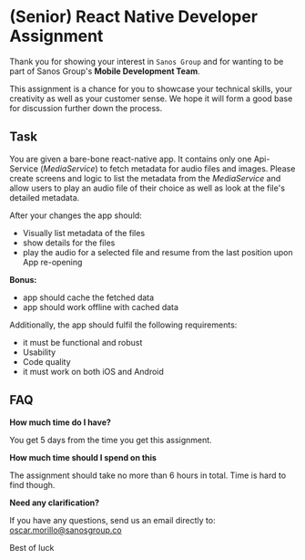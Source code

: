 # (Senior) React Native Developer Assignment

Thank you for showing your interest in `Sanos Group` and for wanting to be part of Sanos Group's **Mobile Development Team**.

This assignment is a chance for you to showcase your technical skills, your creativity as well as your customer sense. We hope it will form a good base for discussion further down the process.

## Task

You are given a bare-bone react-native app. It contains only one Api-Service (_MediaService_) to fetch
metadata for audio files and images.
Please create screens and logic to list the metadata from the _MediaService_ and allow users
to play an audio file of their choice as well as look at the file's detailed metadata.

After your changes the app should:
- Visually list metadata of the files
- show details for the files
- play the audio for a selected file and resume from the last position upon App re-opening

**Bonus:**
- app should cache the fetched data
- app should work offline with cached data

Additionally, the app should fulfil the following requirements:
- it must be functional and robust
- Usability
- Code quality
- it must work on both iOS and Android

## FAQ

**How much time do I have?**

You get 5 days from the time you get this assignment.

**How much time should I spend on this**

The assignment should take no more than 6 hours in total. Time is hard to find though.

**Need any clarification?**

If you have any questions, send us an email directly to: oscar.morillo@sanosgroup.co

Best of luck
